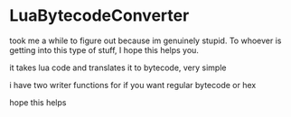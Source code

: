# LuaBytecodeConverter

took me a while to figure out because im genuinely stupid. To whoever is getting into this type of stuff, I hope this helps you.

it takes lua code and translates it to bytecode, very simple

i have two writer functions for if you want regular bytecode or hex

hope this helps
